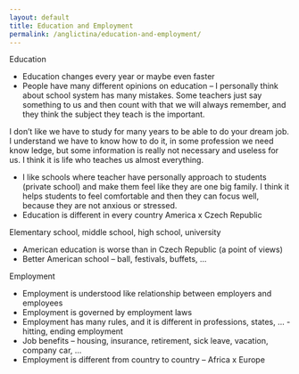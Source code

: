 ```yaml
---
layout: default
title: Education and Employment
permalink: /anglictina/education-and-employment/
---
```


Education

- Education changes every year or maybe even faster
- People have many different opinions on education – I personally think about school system has many mistakes. Some teachers just say something to us and then count with that we will always remember, and they think the subject they teach is the important.

I don’t like we have to study for many years to be able to do your dream job. I understand we have to know how to do it, in some profession we need know ledge, but some information is really not necessary and useless for us. I think it is life who teaches us almost everything.

- I like schools where teacher have personally approach to students (private school) and make them feel like they are one big family. I think it helps students to feel comfortable and then they can focus well, because they are not anxious or stressed.
- Education is different in every country America x Czech Republic

Elementary school, middle school, high school, university

- American education is worse than in Czech Republic (a point of views)
- Better American school – ball, festivals, buffets, …

Employment

- Employment is understood like relationship between employers and employees
- Employment is governed by employment laws
- Employment has many rules, and it is different in professions, states, … - hitting, ending employment
- Job benefits – housing, insurance, retirement, sick leave, vacation, company car, …
- Employment is different from country to country – Africa x Europe


